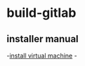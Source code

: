 # build-gitlab

## installer manual
-[install virtual machine](https://qiita.com/HirMtsd/items/225c20b77a7cd5194834)
-[]()
